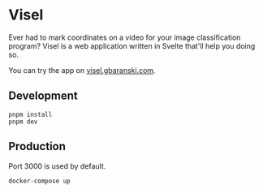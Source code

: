 # Visel

Ever had to mark coordinates on a video for your image classification program? Visel is a web application written in Svelte that'll help you doing so.

You can try the app on [visel.gbaranski.com](https://visel.gbaranski.com/).

## Development

```
pnpm install
pnpm dev
```

## Production

Port 3000 is used by default.
```
docker-compose up
```
